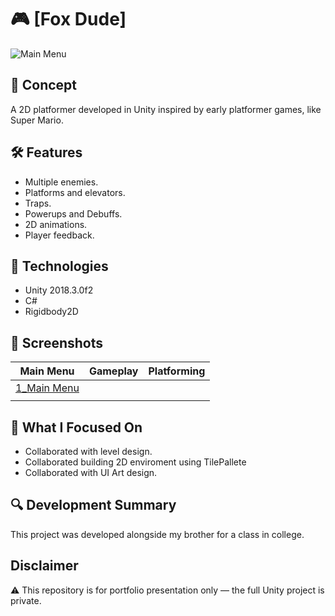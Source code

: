 # 🎮 [Fox Dude]

![Main Menu](https://github.com/user-attachments/assets/4ada5e80-6bc0-499d-954b-c91f810aca08)

## 🧠 Concept
A 2D platformer developed in Unity inspired by early platformer games, like Super Mario.

## 🛠️ Features
- Multiple enemies.
- Platforms and elevators.
- Traps.
- Powerups and Debuffs.
- 2D animations.
- Player feedback.

## 🧪 Technologies
- Unity 2018.3.0f2
- C#
- Rigidbody2D

## 🎨 Screenshots

| Main Menu | Gameplay | Platforming |
|----------|----------|--------------|
| [1_Main Menu](https://github.com/user-attachments/assets/21f02b5e-6eb9-4315-816f-737dd8823807)
 |  |  |

## 🎯 What I Focused On
- Collaborated with level design.
- Collaborated building 2D enviroment using TilePallete
- Collaborated with UI Art design.

## 🔍 Development Summary
This project was developed alongside my brother for a class in college.

## Disclaimer
⚠️ This repository is for portfolio presentation only — the full Unity project is private.
